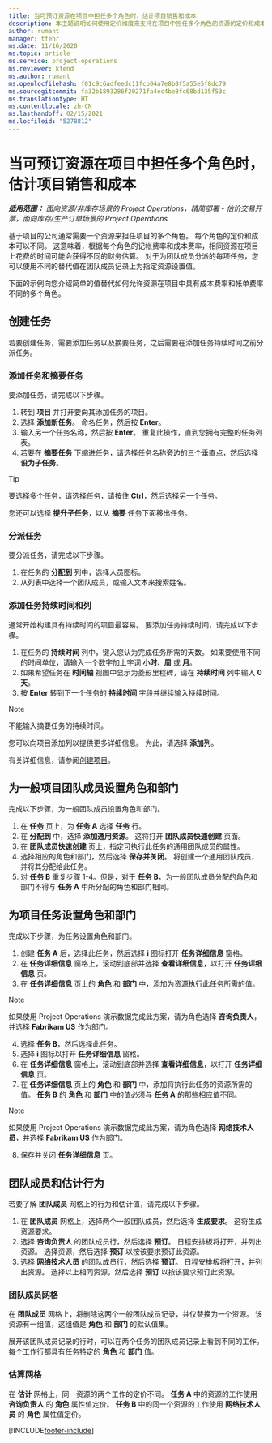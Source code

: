 ```yaml
---
title: 当可预订资源在项目中担任多个角色时，估计项目销售和成本
description: 本主题说明如何使用定价维度来支持在项目中担任多个角色的资源的定价和成本估算。
author: rumant
manager: tfehr
ms.date: 11/16/2020
ms.topic: article
ms.service: project-operations
ms.reviewer: kfend
ms.author: rumant
ms.openlocfilehash: f01c9c6adfeedc11fcb04a7e8b8f5a55e5f8dc79
ms.sourcegitcommit: fa32b1893286f20271fa4ec4be8fc68bd135f53c
ms.translationtype: HT
ms.contentlocale: zh-CN
ms.lasthandoff: 02/15/2021
ms.locfileid: "5278812"
---
```

# <a name="estimate-project-sales-and-costs-when-a-bookable-resource-fills-multiple-roles-on-a-project"></a>当可预订资源在项目中担任多个角色时，估计项目销售和成本 

_**适用范围：** 面向资源/非库存场景的 Project Operations，精简部署 - 估价交易开票，面向库存/生产订单场景的 Project Operations_ 

基于项目的公司通常需要一个资源来担任项目的多个角色。 每个角色的定价和成本可以不同。 这意味着，根据每个角色的记帐费率和成本费率，相同资源在项目上花费的时间可能会获得不同的财务估算。 对于为团队成员分派的每项任务，您可以使用不同的替代值在团队成员记录上为指定资源设置值。

下面的示例向您介绍简单的值替代如何允许资源在项目中具有成本费率和帐单费率不同的多个角色。

## <a name="create-tasks"></a>创建任务
若要创建任务，需要添加任务以及摘要任务，之后需要在添加任务持续时间之前分派任务。 

### <a name="add-tasks-and-summary-tasks"></a>添加任务和摘要任务
要添加任务，请完成以下步骤。

1. 转到 **项目** 并打开要向其添加任务的项目。
2. 选择 **添加新任务**。 命名任务，然后按 **Enter**。
3. 输入另一个任务名称，然后按 **Enter**。 重复此操作，直到您拥有完整的任务列表。
3. 若要在 **摘要任务** 下缩进任务，请选择任务名称旁边的三个垂直点，然后选择 **设为子任务**。 

  > [!TIP]
  > 要选择多个任务，请选择任务，请按住 **Ctrl**，然后选择另一个任务。
  >
  > 您还可以选择 **提升子任务**，以从 **摘要** 任务下面移出任务。

### <a name="assign-tasks"></a>分派任务

要分派任务，请完成以下步骤。

1. 在任务的 **分配到** 列中，选择人员图标。
2. 从列表中选择一个团队成员，或输入文本来搜索姓名。

### <a name="add-task-duration-and-columns"></a>添加任务持续时间和列

通常开始构建具有持续时间的项目最容易。 要添加任务持续时间，请完成以下步骤。

1. 在任务的 **持续时间** 列中，键入您认为完成任务所需的天数。 如果要使用不同的时间单位，请输入一个数字加上字词 **小时**、**周** 或 **月**。
2. 如果希望任务在 **时间轴** 视图中显示为菱形里程碑，请在 **持续时间** 列中输入 **0 天**。
3. 按 **Enter** 转到下一个任务的 **持续时间** 字段并继续输入持续时间。

  > [!NOTE]
  > 不能输入摘要任务的持续时间。

您可以向项目添加列以提供更多详细信息。 为此，请选择 **添加列**。 

有关详细信息，请参阅[创建项目](https://support.microsoft.com/en-us/office/create-a-project-a5b5e823-fb2e-45fd-be00-7d84422d9749)。

## <a name="set-up-the-role-and-organization-unit-for-a-generic-project-team-member"></a>为一般项目团队成员设置角色和部门
完成以下步骤，为一般团队成员设置角色和部门。

1. 在 **任务** 页上，为 **任务 A** 选择 **任务** 行。 
2. 在 **分配到** 中，选择 **添加通用资源**。 这将打开 **团队成员快速创建** 页面。
3. 在 **团队成员快速创建** 页上，指定可执行此任务的通用团队成员的属性。
4. 选择相应的角色和部门，然后选择 **保存并关闭**。 将创建一个通用团队成员，并将其分配给此任务。 
5. 对 **任务 B** 重复步骤 1-4。但是，对于 **任务 B**，为一般团队成员分配的角色和部门不得与 **任务 A** 中所分配的角色和部门相同。 

## <a name="set-up-the-role-and-organization-unit-for-a-project-task"></a>为项目任务设置角色和部门
完成以下步骤，为任务设置角色和部门。

1. 创建 **任务 A** 后，选择此任务，然后选择 **i** 图标打开 **任务详细信息** 窗格。 
2. 在 **任务详细信息** 窗格上，滚动到底部并选择 **查看详细信息**，以打开 **任务详细信息** 页。
3. 在 **任务详细信息** 页上的 **角色** 和 **部门** 中，添加为资源执行此任务所需的值。 

  > [!NOTE]
  > 如果使用 Project Operations 演示数据完成此方案，请为角色选择 **咨询负责人**，并选择 **Fabrikam US** 作为部门。

4. 选择 **任务 B**，然后选择此任务。
5. 选择 **i** 图标以打开 **任务详细信息** 窗格。 
6. 在 **任务详细信息** 窗格上，滚动到底部并选择 **查看详细信息**，以打开 **任务详细信息** 页。
7. 在 **任务详细信息** 页上的 **角色** 和 **部门** 中，添加将执行此任务的资源所需的值。 **任务 B** 的 **角色** 和 **部门** 中的值必须与 **任务 A** 的那些相应值不同。 

  > [!NOTE]
  > 如果使用 Project Operations 演示数据完成此方案，请为角色选择 **网络技术人员**，并选择 **Fabrikam US** 作为部门。

8. 保存并关闭 **任务详细信息** 页。 

## <a name="team-member-and-estimates-behavior"></a>团队成员和估计行为 
若要了解 **团队成员** 网格上的行为和估计值，请完成以下步骤。

1. 在 **团队成员** 网格上，选择两个一般团队成员，然后选择 **生成要求**。 这将生成资源要求。 
2. 选择 **咨询负责人** 的团队成员行，然后选择 **预订**。 日程安排板将打开，并列出资源。 选择资源，然后选择 **预订** 以按该要求预订此资源。
3. 选择 **网络技术人员** 的团队成员行，然后选择 **预订**。 日程安排板将打开，并列出资源。 选择以上相同资源，然后选择 **预订** 以按该要求预订此资源。

### <a name="team-member-grid"></a>团队成员网格 

在 **团队成员** 网格上，将删除这两个一般团队成员记录，并仅替换为一个资源。 该资源有一组值，这组值是 **角色** 和 **部门** 的默认值集。

展开该团队成员记录的行时，可以在两个任务的团队成员记录上看到不同的工作。 每个工作行都具有任务特定的 **角色** 和 **部门** 值。 

### <a name="estimates-grid"></a>估算网格 

在 **估计** 网格上，同一资源的两个工作的定价不同。 **任务 A** 中的资源的工作使用 **咨询负责人** 的 **角色** 属性值定价。 **任务 B** 中的同一个资源的工作使用 **网络技术人员** 的 **角色** 属性值定价。


[!INCLUDE[footer-include](../includes/footer-banner.md)]